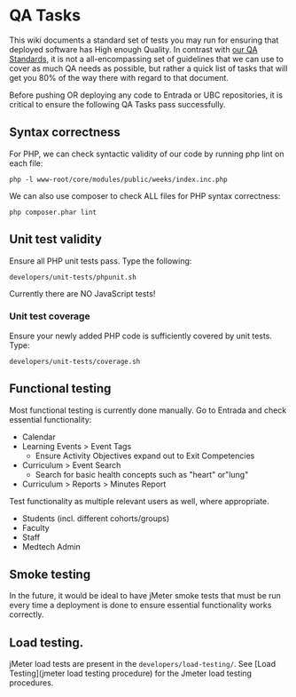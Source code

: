 # QA Tasks

This wiki documents a standard set of tests you may run for ensuring that deployed software has High enough Quality. In contrast with
[our QA Standards](standards/qa), it is not a all-encompassing set of guidelines that we can use to cover as much QA needs as possible,
but rather a quick list of tasks that will get you 80% of the way there with regard to that document.

Before pushing OR deploying any code to Entrada or UBC repositories, it is critical to ensure the following QA Tasks pass successfully.

## Syntax correctness

For PHP, we can check syntactic validity of our code by running php lint on each file:
```
php -l www-root/core/modules/public/weeks/index.inc.php
```

We can also use composer to check ALL files for PHP syntax correctness:
```
php composer.phar lint
```

## Unit test validity

Ensure all PHP unit tests pass. Type the following:
```
developers/unit-tests/phpunit.sh
```

Currently there are NO JavaScript tests!

### Unit test coverage

Ensure your newly added PHP code is sufficiently covered by unit tests. Type:
```
developers/unit-tests/coverage.sh
```

## Functional testing

Most functional testing is currently done manually. Go to Entrada and check essential functionality:
* Calendar
* Learning Events > Event Tags
  * Ensure Activity Objectives expand out to Exit Competencies
* Curriculum > Event Search
  * Search for basic health concepts such as "heart" or"lung"
* Curriculum > Reports > Minutes Report

Test functionality as multiple relevant users as well, where appropriate.
* Students (incl. different cohorts/groups)
* Faculty
* Staff
* Medtech Admin

## Smoke testing

In the future, it would be ideal to have jMeter smoke tests that must be run every time a deployment is done to ensure essential functionality works correctly.

## Load testing.

jMeter load tests are present in the `developers/load-testing/`. See [Load Testing](jmeter load testing procedure) for the Jmeter load testing procedures.
